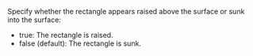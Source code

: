 Specify whether the rectangle appears raised above the surface or sunk into the surface:
- true: The rectangle is raised.
- false (default): The rectangle is sunk.